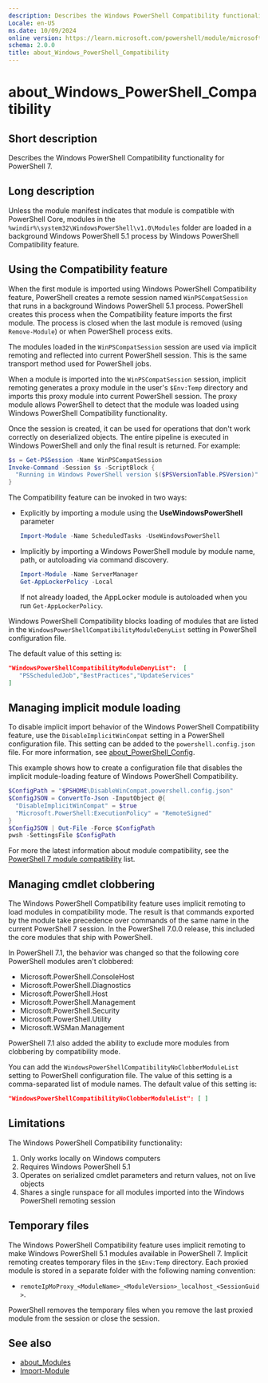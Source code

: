 ```yaml
---
description: Describes the Windows PowerShell Compatibility functionality for PowerShell 7.
Locale: en-US
ms.date: 10/09/2024
online version: https://learn.microsoft.com/powershell/module/microsoft.powershell.core/about/about_windows_powershell_compatibility?view=powershell-7.4&WT.mc_id=ps-gethelp
schema: 2.0.0
title: about_Windows_PowerShell_Compatibility
---
```

# about_Windows_PowerShell_Compatibility

## Short description

Describes the Windows PowerShell Compatibility functionality for PowerShell 7.

## Long description

Unless the module manifest indicates that module is compatible with PowerShell
Core, modules in the `%windir%\system32\WindowsPowerShell\v1.0\Modules` folder
are loaded in a background Windows PowerShell 5.1 process by Windows PowerShell
Compatibility feature.

## Using the Compatibility feature

When the first module is imported using Windows PowerShell Compatibility
feature, PowerShell creates a remote session named `WinPSCompatSession` that
runs in a background Windows PowerShell 5.1 process. PowerShell creates this
process when the Compatibility feature imports the first module. The process is
closed when the last module is removed (using `Remove-Module`) or when
PowerShell process exits.

The modules loaded in the `WinPSCompatSession` session are used via implicit
remoting and reflected into current PowerShell session. This is the same
transport method used for PowerShell jobs.

When a module is imported into the `WinPSCompatSession` session, implicit
remoting generates a proxy module in the user's `$Env:Temp` directory and
imports this proxy module into current PowerShell session. The proxy module
allows PowerShell to detect that the module was loaded using Windows PowerShell
Compatibility functionality.

Once the session is created, it can be used for operations that don't work
correctly on deserialized objects. The entire pipeline is executed in Windows
PowerShell and only the final result is returned. For example:

```powershell
$s = Get-PSSession -Name WinPSCompatSession
Invoke-Command -Session $s -ScriptBlock {
  "Running in Windows PowerShell version $($PSVersionTable.PSVersion)"
}
```

The Compatibility feature can be invoked in two ways:

- Explicitly by importing a module using the **UseWindowsPowerShell** parameter

  ```powershell
  Import-Module -Name ScheduledTasks -UseWindowsPowerShell
  ```

- Implicitly by importing a Windows PowerShell module by module name, path, or
  autoloading via command discovery.

  ```powershell
  Import-Module -Name ServerManager
  Get-AppLockerPolicy -Local
  ```

  If not already loaded, the AppLocker module is autoloaded when you run
  `Get-AppLockerPolicy`.

Windows PowerShell Compatibility blocks loading of modules that are listed in
the `WindowsPowerShellCompatibilityModuleDenyList` setting in PowerShell
configuration file.

The default value of this setting is:

```json
"WindowsPowerShellCompatibilityModuleDenyList":  [
   "PSScheduledJob","BestPractices","UpdateServices"
]
```

## Managing implicit module loading

To disable implicit import behavior of the Windows PowerShell Compatibility
feature, use the `DisableImplicitWinCompat` setting in a PowerShell
configuration file. This setting can be added to the `powershell.config.json`
file. For more information, see [about_PowerShell_Config][02].

This example shows how to create a configuration file that disables the
implicit module-loading feature of Windows PowerShell Compatibility.

```powershell
$ConfigPath = "$PSHOME\DisableWinCompat.powershell.config.json"
$ConfigJSON = ConvertTo-Json -InputObject @{
  "DisableImplicitWinCompat" = $true
  "Microsoft.PowerShell:ExecutionPolicy" = "RemoteSigned"
}
$ConfigJSON | Out-File -Force $ConfigPath
pwsh -SettingsFile $ConfigPath
```

For more the latest information about module compatibility, see the
[PowerShell 7 module compatibility][03] list.

## Managing cmdlet clobbering

The Windows PowerShell Compatibility feature uses implicit remoting to load
modules in compatibility mode. The result is that commands exported by the
module take precedence over commands of the same name in the current PowerShell
7 session. In the PowerShell 7.0.0 release, this included the core modules that
ship with PowerShell.

In PowerShell 7.1, the behavior was changed so that the following core
PowerShell modules aren't clobbered:

- Microsoft.PowerShell.ConsoleHost
- Microsoft.PowerShell.Diagnostics
- Microsoft.PowerShell.Host
- Microsoft.PowerShell.Management
- Microsoft.PowerShell.Security
- Microsoft.PowerShell.Utility
- Microsoft.WSMan.Management

PowerShell 7.1 also added the ability to exclude more modules from clobbering
by compatibility mode.

You can add the `WindowsPowerShellCompatibilityNoClobberModuleList` setting to
PowerShell configuration file. The value of this setting is a comma-separated
list of module names. The default value of this setting is:

```json
"WindowsPowerShellCompatibilityNoClobberModuleList": [ ]
```

## Limitations

The Windows PowerShell Compatibility functionality:

1. Only works locally on Windows computers
1. Requires Windows PowerShell 5.1
1. Operates on serialized cmdlet parameters and return values, not on live
   objects
1. Shares a single runspace for all modules imported into the Windows
   PowerShell remoting session

## Temporary files

The Windows PowerShell Compatibility feature uses implicit remoting to make
Windows PowerShell 5.1 modules available in PowerShell 7. Implicit remoting
creates temporary files in the `$Env:Temp` directory. Each proxied module is
stored in a separate folder with the following naming convention:

- `remoteIpMoProxy_<ModuleName>_<ModuleVersion>_localhost_<SessionGuid>`.

PowerShell removes the temporary files when you remove the last proxied module
from the session or close the session.

## See also

- [about_Modules][01]
- [Import-Module][04]

<!-- link references -->
[01]: about_Modules.md
[02]: about_Powershell_Config.md
[03]: https://aka.ms/PSModuleCompat
[04]: xref:Microsoft.PowerShell.Core.Import-Module

